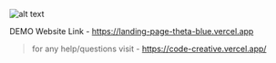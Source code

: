 
![alt text](https://blogger.googleusercontent.com/img/b/R29vZ2xl/AVvXsEgtdI8Rg3yxq6I3lMUJHDmyq0bP0ey3J1LhGj7OI8hLKr5Fr-dZmIyISapFebHhI6HuveyEjK1O0t38fFpFYN8WdKiBjdKK4jttrKVoiTc3cCBZ5oNnS7gKUJjUw-XGkUz9RGblvC0rbAnCi4DCBn9Fl0_CLUs5qSa0T_WziHy4ABI3tjyuyifsIPycR0g/s1897/Screenshot%202025-03-16%20164112.png)


<!-- Landing Page CodeCreative(Rishav Srivastava) -->

DEMO Website Link - https://landing-page-theta-blue.vercel.app


>for any help/questions visit - https://code-creative.vercel.app/

